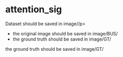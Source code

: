 <h1>attention_sig</h1>

<p>Dataset should be saved in image//p>
<ul>
  <li>the original image should be saved in image/BUS/</li>
  <li>the ground truth should be saved in image/GT/</li>
</ul>
<p>the ground truth should be saved in image/GT/</p>
